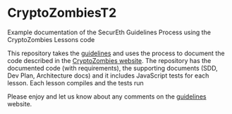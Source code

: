 # CryptoZombiesT2
Example documentation of the SecurEth Guidelines Process using the CryptoZombies Lessons code

This repository takes the [guidelines](https://guidelines.secureth.org/) and uses the process to 
document the code described in the [CryptoZombies website](https://cryptozombies.io).  The repository has the 
documented code (with requirements), the supporting documents (SDD, Dev Plan, Architecture docs) and it includes 
JavaScript tests for each lesson.  Each lesson compiles and the tests run

Please enjoy and let us know about any comments on the [guidelines](https://guidelines.secureth.org/) website.
